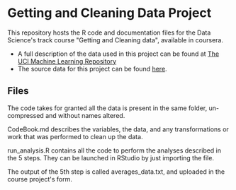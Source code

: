 # Getting and Cleaning Data Project

This repository hosts the R code and documentation files for the Data Science's track course "Getting and Cleaning data", available in coursera.

+ A full description of the data used in this project can be found at [The UCI Machine Learning Repository](http://archive.ics.uci.edu/ml/datasets/Human+Activity+Recognition+Using+Smartphones) 
+ The source data for this project can be found [here](https://d396qusza40orc.cloudfront.net/getdata%2Fprojectfiles%2FUCI%20HAR%20Dataset.zip).

## Files

The code takes for granted all the data is present in the same folder, un-compressed and without names altered.

CodeBook.md describes the variables, the data, and any transformations or work that was performed to clean up the data.

run_analysis.R contains all the code to perform the analyses described in the 5 steps. They can be launched in RStudio by just importing the file.

The output of the 5th step is called averages_data.txt, and uploaded in the course project's form.